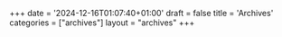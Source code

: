 +++
date = '2024-12-16T01:07:40+01:00'
draft = false
title = 'Archives'
categories = ["archives"]
layout = "archives"
+++
